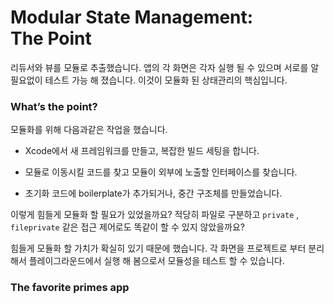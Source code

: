 # Modular State Management: The Point

 리듀서와 뷰를 모듈로 추출했습니다. 앱의 각 화면은 각자 실행 될 수 있으며 서로를 알 필요없이 테스트 가능 해 졌습니다. 이것이 모듈화 된 상태관리의 핵심입니다.

### 

### What’s the point?

 모듈화를 위해 다음과같은 작업을 했습니다.

- Xcode에서 새 프레임워크를 만들고, 복잡한 빌드 세팅을 합니다.

- 모듈로 이동시킬 코드를 찾고 모듈이 외부에 노출할 인터페이스를 찾습니다.

- 초기화 코드에 boilerplate가 추가되거나, 중간 구조체를 만들었습니다.

 이렇게 힘들게 모듈화 할 필요가 있었을까요? 적당히 파일로 구분하고 `private` , `fileprivate` 같은 접근 제어로도 똑같이 할 수 있지 않았을까요?

 힘들게 모듈화 할 가치가 확실히 있기 때문에 했습니다. 각 화면을 프로젝트로 부터 분리해서 플레이그라운드에서 실행 해 봄으로서 모듈성을 테스트 할 수 있습니다.



### The favorite primes app


